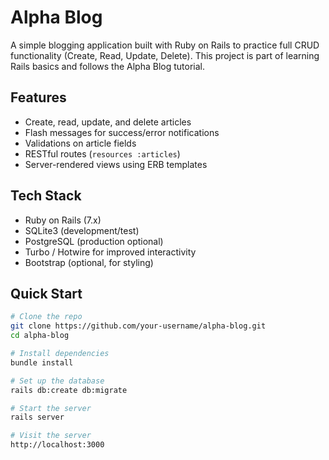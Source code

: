 # Alpha Blog

A simple blogging application built with Ruby on Rails to practice full CRUD functionality (Create, Read, Update, Delete). This project is part of learning Rails basics and follows the Alpha Blog tutorial.

## Features

- Create, read, update, and delete articles
- Flash messages for success/error notifications
- Validations on article fields
- RESTful routes (`resources :articles`)
- Server-rendered views using ERB templates

## Tech Stack

- Ruby on Rails (7.x)
- SQLite3 (development/test)
- PostgreSQL (production optional)
- Turbo / Hotwire for improved interactivity
- Bootstrap (optional, for styling)

## Quick Start

```bash
# Clone the repo
git clone https://github.com/your-username/alpha-blog.git
cd alpha-blog

# Install dependencies
bundle install

# Set up the database
rails db:create db:migrate

# Start the server
rails server

# Visit the server
http://localhost:3000
```
